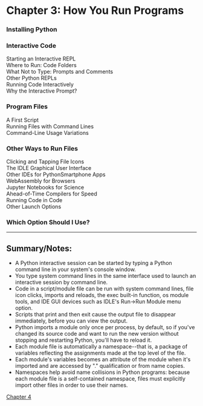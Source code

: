 # Chapter 3: How You Run Programs

### Installing Python

### Interactive Code
Starting an Interactive REPL  
Where to Run: Code Folders  
What Not to Type: Prompts and Comments  
Other Python REPLs  
Running Code Interactively  
Why the Interactive Prompt?  

### Program Files
A First Script  
Running Files with Command Lines  
Command-Line Usage Variations  

### Other Ways to Run Files
Clicking and Tapping File Icons  
The IDLE Graphical User Interface  
Other IDEs for PythonSmartphone Apps  
WebAssembly for Browsers  
Jupyter Notebooks for Science  
Ahead-of-Time Compilers for Speed   
Running Code in Code  
Other Launch Options  

### Which Option Should I Use?

--------------------------------------------------------------------------------------------------------------------------

## Summary/Notes:
- A Python interactive session can be started by typing a Python command line in your system's console window.
- You type system command lines in the same interface used to launch an interactive session by command line.
- Code in a script/module file can be run with system command lines, file icon clicks, imports and reloads, the exec built-in function, os module tools, and IDE GUI devices such as IDLE's Run->Run Module menu option.
- Scripts that print and then exit cause the output file to disappear immediately, before you can view the output.
- Python imports a module only once per process, by default, so if you've changed its source code and want to run the new version without stopping and restarting Python, you'll have to reload it.
- Each module file is automatically a namespace--that is, a package of variables reflecting the assignments made at the top level of the file.
- Each module's variables becomes an attribute of the module when it's imported and are accessed by "." qualification or from name copies.
- Namespaces help avoid name collisions in Python programs: because each module file is a self-contained namespace, files must explicitly import other files in order to use their names.

[Chapter 4](https://github.com/cecldwll/learning-python/tree/main/objects-and-operations/chapter4)
